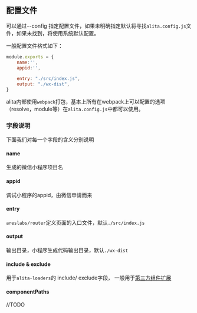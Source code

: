 ## 配置文件
可以通过--config 指定配置文件，如果未明确指定默认将寻找`alita.config.js`文件，如果未找到，将使用系统默认配置。

一般配置文件格式如下：

```javascript
module.exports = { 
    name:'',
    appid:'',
    
    entry: "./src/index.js",
    output: "./wx-dist",
}
```

alita内部使用`webpack`打包，基本上所有在webpack上可以配置的选项（resolve，module等）在`alita.config.js`中都可以使用。

### 字段说明
下面我们对每一个字段的含义分别说明

#### name
生成的微信小程序项目名
#### appid
调试小程序的appid，由微信申请而来

#### entry
`areslabs/router`定义页面的入口文件，默认`./src/index.js`

#### output
输出目录，小程序生成代码输出目录，默认`./wx-dist`

#### include & exclude
用于`alita-loaders`的 include/ exclude字段， 一般用于[第三方组件扩展](./第三方组件库扩展.md)


#### componentPaths
//TODO



 